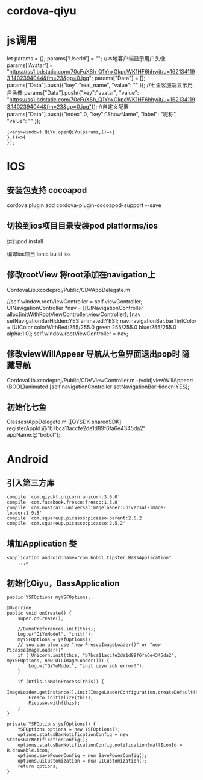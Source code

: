 # cordova-qiyu


# js调用
 let params = {}; 
    params['UserId'] = "";
    //本地客户端显示用户头像
    params['Avatar'] = "https://ss1.bdstatic.com/70cFuXSh_Q1YnxGkpoWK1HF6hhy/it/u=1621341193,1402394044&fm=23&gp=0.jpg";
    params["Data"] = [];
    params["Data"].push({"key":"real_name", "value": "" });
    //七鱼客服端显示用户头像
    params["Data"].push({"key":"avatar", "value": "https://ss1.bdstatic.com/70cFuXSh_Q1YnxGkpoWK1HF6hhy/it/u=1621341193,1402394044&fm=23&gp=0.jpg"});
    //自定义配置
    params["Data"].push({"index":0, "key":"ShowName", "label": "呢称", "value": "" });
          
    (<any>window).QiYu.openQiYu(params,()=>{
    },()=>{
    });



# IOS 

## 安装包支持 cocoapod

cordova plugin add cordova-plugin-cocoapod-support --save

## 切换到ios项目目录安装pod platforms/ios
运行pod install

编译ios项目
ionic build ios

## 修改rootView 将root添加在navigation上
CordovaLib.xcodeproj/Public/CDVAppDelegate.m

//self.window.rootViewController = self.viewController;
UINavigationController *nav = [[UINavigationController alloc]initWithRootViewController:viewController];
[nav setNavigationBarHidden:YES animated:YES];
nav.navigationBar.barTintColor = [UIColor colorWithRed:255/255.0 green:255/255.0 blue:255/255.0 alpha:1.0];
self.window.rootViewController = nav;

## 修改viewWillAppear 导航从七鱼界面退出pop时 隐藏导航
CordovaLib.xcodeproj/Public/CDVViewController.m
-(void)viewWillAppear:(BOOL)animated
[self.navigationController setNavigationBarHidden:YES];

## 初始化七鱼
Classes/AppDelegate.m
[[QYSDK sharedSDK] registerAppId:@"b7bca11accfe2de1d89f6fa6e4345da2" appName:@"bobol"];


# Android

## 引入第三方库

    compile 'com.qiyukf.unicorn:unicorn:3.6.0'
    compile 'com.facebook.fresco:fresco:1.3.0'
    compile 'com.nostra13.universalimageloader:universal-image-loader:1.9.5'
    compile 'com.squareup.picasso:picasso-parent:2.5.2'
    compile 'com.squareup.picasso:picasso:2.5.2'

## 增加Application 类

    <application android:name="com.bobol.tipster.BassApplication" 
        ...>

## 初始化Qiyu，BassApplication

    public YSFOptions myYSFOptions;

    @Override
    public void onCreate() {
        super.onCreate();

        //DemoPreferences.init(this);
        Log.w("QiYuModel", "init!");
        myYSFOptions = ysfOptions();
        // you can also use "new FrescoImageLoader()" or "new PicassoImageLoader()"
        if (!Unicorn.init(this, "b7bca11accfe2de1d89f6fa6e4345da2", myYSFOptions, new UILImageLoader())) {
            Log.w("QiYuModel", "init qiyu sdk error!");
        }

        if (Utils.inMainProcess(this)) {
            ImageLoader.getInstance().init(ImageLoaderConfiguration.createDefault(this));
            Fresco.initialize(this);
            Picasso.with(this);
        }
    }

    private YSFOptions ysfOptions() {
        YSFOptions options = new YSFOptions();
        options.statusBarNotificationConfig = new StatusBarNotificationConfig();
        options.statusBarNotificationConfig.notificationSmallIconId = R.drawable.icon;
        options.savePowerConfig = new SavePowerConfig();
        options.uiCustomization = new UICustomization();
        return options;
    }


